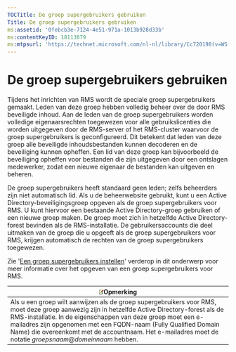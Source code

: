```yaml
---
TOCTitle: De groep supergebruikers gebruiken
Title: De groep supergebruikers gebruiken
ms:assetid: '0febcb3e-7124-4e51-971a-1013b928d33b'
ms:contentKeyID: 18113879
ms:mtpsurl: 'https://technet.microsoft.com/nl-nl/library/Cc720198(v=WS.10)'
---
```


De groep supergebruikers gebruiken
==================================

Tijdens het inrichten van RMS wordt de speciale groep supergebruikers gemaakt. Leden van deze groep hebben volledig beheer over de door RMS beveiligde inhoud. Aan de leden van de groep supergebruikers worden volledige eigenaarsrechten toegewezen voor alle gebruikslicenties die worden uitgegeven door de RMS-server of het RMS-cluster waarvoor de groep supergebruikers is geconfigureerd. Dit betekent dat leden van deze groep alle beveiligde inhoudsbestanden kunnen decoderen en de beveiliging kunnen opheffen. Een lid van deze groep kan bijvoorbeeld de beveiliging opheffen voor bestanden die zijn uitgegeven door een ontslagen medewerker, zodat een nieuwe eigenaar de bestanden kan uitgeven en beheren.

De groep supergebruikers heeft standaard geen leden; zelfs beheerders zijn niet automatisch lid. Als u de beheerwebsite gebruikt, kunt u een Active Directory-beveiligingsgroep opgeven als de groep supergebruikers voor RMS. U kunt hiervoor een bestaande Active Directory-groep gebruiken of een nieuwe groep maken. De groep moet zich in hetzelfde Active Directory-forest bevinden als de RMS-installatie. De gebruikersaccounts die deel uitmaken van de groep die u opgeeft als de groep supergebruikers voor RMS, krijgen automatisch de rechten van de groep supergebruikers toegewezen.

Zie '[Een groep supergebruikers instellen](https://technet.microsoft.com/f2ef847e-2824-471f-9079-5c343094aba8)' verderop in dit onderwerp voor meer informatie over het opgeven van een groep supergebruikers voor RMS.

| ![](images/Cc720198.note(WS.10).gif)Opmerking                                                                                                                                                                                                                                                                                                                    |
|-----------------------------------------------------------------------------------------------------------------------------------------------------------------------------------------------------------------------------------------------------------------------------------------------------------------------------------------------------------------------------------------------|
| Als u een groep wilt aanwijzen als de groep supergebruikers voor RMS, moet deze groep aanwezig zijn in hetzelfde Active Directory-forest als de RMS-installatie. In de eigenschappen van deze groep moet een e-mailadres zijn opgenomen met een FQDN-naam (Fully Qualified Domain Name) die overeenkomt met de accountnaam. Het e-mailadres moet de notatie *groepsnaam*@*domeinnaam* hebben. |
